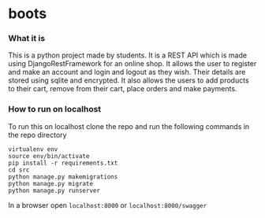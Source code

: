 # boots

### What it is
This is a python project made by students.
It is a REST API which is made using DjangoRestFramework for an online shop. It allows the user to register and make an account and login and logout as they wish.
Their details are stored using sqlite and encrypted. It also allows the users to add products to their cart, remove from their cart, place orders and make payments.

### How to run on localhost
To run this on localhost clone the repo and run the following commands in the repo directory
```
virtualenv env
source env/bin/activate
pip install -r requirements.txt
cd src
python manage.py makemigrations
python manage.py migrate
python manage.py runserver
```
In a browser open `localhost:8000` or `localhost:8000/swagger`

